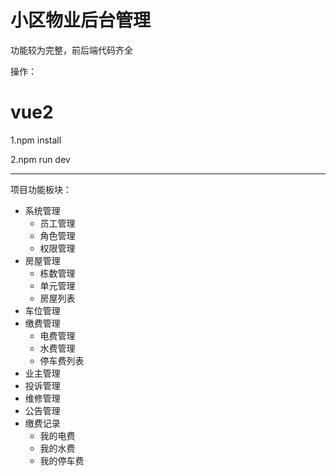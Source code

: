 # 小区物业后台管理

功能较为完整，前后端代码齐全

操作：
  <h1>vue2</h1>
  <P>1.npm install</P>
  <P>2.npm run dev</P>

<hr/>
项目功能板块：
<ul>
  <li>
    系统管理
    <ul>
      <li>员工管理</li>
      <li>角色管理</li>
      <li>权限管理</li>
    </ul>
  </li>
  <li>
    房屋管理
    <ul>
      <li>栋数管理</li>
      <li>单元管理</li>
      <li>房屋列表</li>
    </ul>
  </li>
  
  <li>
    车位管理
  </li>
  
  <li>
    缴费管理
    <ul>
      <li>电费管理</li>
      <li>水费管理</li>
      <li>停车费列表</li>
    </ul>
  </li>
  <li>
    业主管理
  </li>
  <li>
    投诉管理
  </li>
  <li>
    维修管理
  </li>
  <li>
    公告管理
  </li>
  <li>
    缴费记录
    <ul>
      <li>我的电费</li>
      <li>我的水费</li>
      <li>我的停车费</li>
    </ul>
  </li>                          
                            
                    
</ul>

